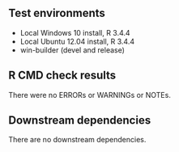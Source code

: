 ## Test environments
* Local Windows 10 install, R 3.4.4
* Local Ubuntu 12.04 install, R 3.4.4
* win-builder (devel and release)

## R CMD check results
There were no ERRORs or WARNINGs or NOTEs.

## Downstream dependencies
There are no downstream dependencies.
